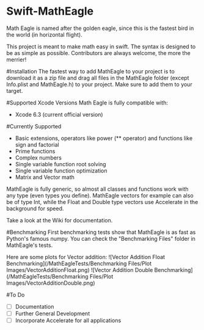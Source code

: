 # Swift-MathEagle
Math Eagle is named after the golden eagle, since this is the fastest bird in the world (in horizontal flight).

This project is meant to make math easy in swift. The syntax is designed to be as simple as possible. Contributors are always welcome, the more the merrier!

#Installation
The fastest way to add MathEagle to your project is to download it as a zip file and drag all files in the MathEagle folder (except Info.plist and MathEagle.h) to your project. Make sure to add them to your target.

#Supported Xcode Versions
Math Eagle is fully compatible with:
- Xcode 6.3 (current official version)

#Currently Supported
* Basic extensions, operators like power (** operator) and functions like sign and factorial
* Prime functions
* Complex numbers
* Single variable function root solving
* Single variable function optimization
* Matrix and Vector math

MathEagle is fully generic, so almost all classes and functions work with any type (even types you define). MathEagle vectors for example can also be of type Int, while the Float and Double type vectors use Accelerate in the background for speed.

Take a look at the Wiki for documentation.

#Benchmarking
First benchmarking tests show that MathEagle is as fast as Python's famous numpy. You can check the "Benchmarking Files" folder in MathEagle's tests.

Here are some plots for Vector addition:
![Vector Addition Float Benchmarking](/MathEagleTests/Benchmarking Files/Plot Images/VectorAdditionFloat.png)
![Vector Addition Double Benchmarking](/MathEagleTests/Benchmarking Files/Plot Images/VectorAdditionDouble.png)

#To Do
- [ ] Documentation
- [ ] Further General Development
- [ ] Incorporate Accelerate for all applications
